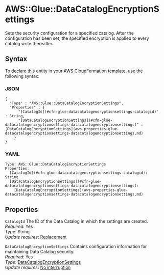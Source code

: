 # AWS::Glue::DataCatalogEncryptionSettings<a name="aws-resource-glue-datacatalogencryptionsettings"></a>

Sets the security configuration for a specified catalog\. After the configuration has been set, the specified encryption is applied to every catalog write thereafter\.

## Syntax<a name="aws-resource-glue-datacatalogencryptionsettings-syntax"></a>

To declare this entity in your AWS CloudFormation template, use the following syntax:

### JSON<a name="aws-resource-glue-datacatalogencryptionsettings-syntax.json"></a>

```
{
  "Type" : "AWS::Glue::DataCatalogEncryptionSettings",
  "Properties" : {
      "[CatalogId](#cfn-glue-datacatalogencryptionsettings-catalogid)" : String,
      "[DataCatalogEncryptionSettings](#cfn-glue-datacatalogencryptionsettings-datacatalogencryptionsettings)" : [DataCatalogEncryptionSettings](aws-properties-glue-datacatalogencryptionsettings-datacatalogencryptionsettings.md)
    }
}
```

### YAML<a name="aws-resource-glue-datacatalogencryptionsettings-syntax.yaml"></a>

```
Type: AWS::Glue::DataCatalogEncryptionSettings
Properties: 
  [CatalogId](#cfn-glue-datacatalogencryptionsettings-catalogid): String
  [DataCatalogEncryptionSettings](#cfn-glue-datacatalogencryptionsettings-datacatalogencryptionsettings): 
    [DataCatalogEncryptionSettings](aws-properties-glue-datacatalogencryptionsettings-datacatalogencryptionsettings.md)
```

## Properties<a name="aws-resource-glue-datacatalogencryptionsettings-properties"></a>

`CatalogId`  <a name="cfn-glue-datacatalogencryptionsettings-catalogid"></a>
The ID of the Data Catalog in which the settings are created\.  
*Required*: Yes  
*Type*: String  
*Update requires*: [Replacement](https://docs.aws.amazon.com/AWSCloudFormation/latest/UserGuide/using-cfn-updating-stacks-update-behaviors.html#update-replacement)

`DataCatalogEncryptionSettings`  <a name="cfn-glue-datacatalogencryptionsettings-datacatalogencryptionsettings"></a>
Contains configuration information for maintaining Data Catalog security\.  
*Required*: Yes  
*Type*: [DataCatalogEncryptionSettings](aws-properties-glue-datacatalogencryptionsettings-datacatalogencryptionsettings.md)  
*Update requires*: [No interruption](https://docs.aws.amazon.com/AWSCloudFormation/latest/UserGuide/using-cfn-updating-stacks-update-behaviors.html#update-no-interrupt)